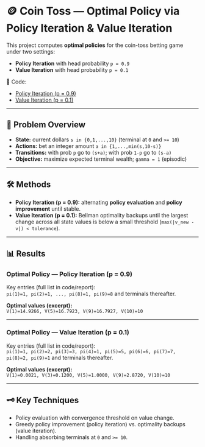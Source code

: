 # 🪙 Coin Toss — Optimal Policy via Policy Iteration & Value Iteration

This project computes **optimal policies** for the coin-toss betting game under two settings:
- **Policy Iteration** with head probability `p = 0.9`
- **Value Iteration** with head probability `p = 0.1`

📓 Code:  
- [Policy Iteration (p = 0.9)](coin_toss_policy_iteration.m)  
- [Value Iteration (p = 0.1)](coin_toss_value_iteration.m)

---

## 🧠 Problem Overview

- **State:** current dollars `s in {0,1,...,10}` (terminal at `0` and `>= 10`)
- **Actions:** bet an integer amount `a in {1,...,min(s,10-s)}`
- **Transitions:** with prob `p` go to `(s+a)`; with prob `1-p` go to `(s-a)`
- **Objective:** maximize expected terminal wealth; `gamma = 1` (episodic)

---

## 🛠 Methods

- **Policy Iteration (p = 0.9):** alternating **policy evaluation** and **policy improvement** until stable.
- **Value Iteration (p = 0.1):** Bellman optimality backups until the largest change across all state values is below a small threshold (`max(|v_new - v|) < tolerance`).

---

## 📊 Results

### Optimal Policy — Policy Iteration (p = 0.9)
Key entries (full list in code/report):  
`pi(1)=1, pi(2)=1, ..., pi(8)=1, pi(9)=8` and terminals thereafter.

**Optimal values (excerpt):**  
`V(1)=14.9266, V(5)=16.7923, V(9)=16.7927, V(10)=10`

---

### Optimal Policy — Value Iteration (p = 0.1)
Key entries (full list in code/report):  
`pi(1)=1, pi(2)=2, pi(3)=3, pi(4)=1, pi(5)=5, pi(6)=6, pi(7)=7, pi(8)=2, pi(9)=1` and terminals thereafter.

**Optimal values (excerpt):**  
`V(1)=0.0021, V(3)=0.1200, V(5)=1.0000, V(9)=2.8720, V(10)=10`

---

## 🗝 Key Techniques
- Policy evaluation with convergence threshold on value change.
- Greedy policy improvement (policy iteration) vs. optimality backups (value iteration).
- Handling absorbing terminals at `0` and `>= 10`.
